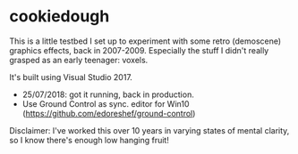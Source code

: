# cookiedough

This is a little testbed I set up to experiment with some retro (demoscene) graphics effects, back in 2007-2009.
Especially the stuff I didn't really grasped as an early teenager: voxels.

It's built using Visual Studio 2017.

- 25/07/2018: got it running, back in production.
- Use Ground Control as sync. editor for Win10 (https://github.com/edoreshef/ground-control)

Disclaimer: I've worked this over 10 years in varying states of mental clarity, so I know there's enough low hanging fruit!